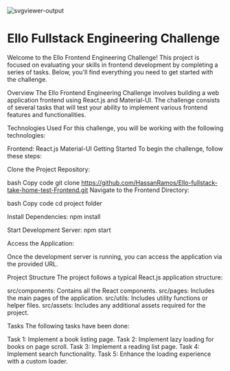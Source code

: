  ![svgviewer-output](https://github.com/ElloTechnology/backend_takehome/assets/3518127/561bc8d4-bffc-4360-b9ea-61e876bcec93)


# Ello Fullstack Engineering Challenge
Welcome to the Ello Frontend Engineering Challenge! This project is focused on evaluating your skills in frontend development by completing a series of tasks. Below, you'll find everything you need to get started with the challenge.

Overview
The Ello Frontend Engineering Challenge involves building a web application frontend using React.js and Material-UI. The challenge consists of several tasks that will test your ability to implement various frontend features and functionalities.

Technologies Used
For this challenge, you will be working with the following technologies:

Frontend:
React.js
Material-UI
Getting Started
To begin the challenge, follow these steps:

Clone the Project Repository:

bash
Copy code
git clone <https://github.com/HassanRamos/Ello-fullstack-take-home-test-Frontend.git>
Navigate to the Frontend Directory:

bash
Copy code
cd project folder

Install Dependencies:
npm install

Start Development Server:
npm start


Access the Application:

Once the development server is running, you can access the application via the provided URL.


Project Structure
The project follows a typical React.js application structure:

src/components: Contains all the React components.
src/pages: Includes the main pages of the application.
src/utils: Includes utility functions or helper files.
src/assets: Includes any additional assets required for the project.

Tasks
The following tasks have been done:

Task 1: Implement a book listing page.
Task 2: Implement lazy loading for books on page scroll.
Task 3: Implement a reading list page.
Task 4: Implement search functionality.
Task 5: Enhance the loading experience with a custom loader.






